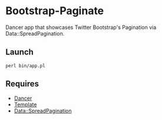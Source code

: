 Bootstrap-Paginate
==================
Dancer app that showcases Twitter Bootstrap's Pagination via Data::SpreadPagination.

Launch
------
```
perl bin/app.pl
```

Requires
--------
* [Dancer](http://search.cpan.org/~yanick/Dancer/)
* [Template](http://search.cpan.org/~abw/Template-Toolkit/)
* [Data::SpreadPagination](http://search.cpan.org/~knew/Data-SpreadPagination/)
